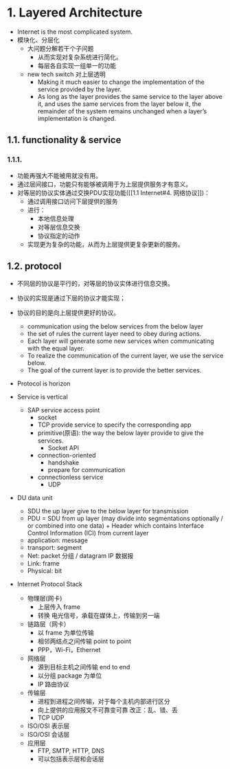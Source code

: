 # 1. Layered Architecture
- Internet is the most complicated system.
- 模块化、分层化
	- 大问题分解若干个子问题
		- 从而实现对复杂系统进行简化。
		- 每层各自实现一组单一的功能
	- new tech switch 对上层透明
		- Making it much easier to change the implementation of the service provided by the layer.
		- As long as the layer provides the same service to the layer above it, and uses the same services from the layer below it, the remainder of the system remains unchanged when a layer’s implementation is changed.
## 1.1. functionality & service
### 1.1.1. 

- 功能再强大不能被用就没有用。
- 通过层间接口，功能只有能够被调用于为上层提供服务才有意义。
- 对等层的协议实体通过交换PDU实现功能([[1.1 Internet#4. 网络协议]])：
	- 通过调用接口访问下层提供的服务
	- 进行：
		- 本地信息处理
		- 对等层信息交换
		- 协议指定的动作
	- 实现更为复杂的功能，从而为上层提供更复杂更新的服务。
## 1.2. protocol
- 不同层的协议是平行的，对等层的协议实体进行信息交换。
- 协议的实现是通过下层的协议才能实现；
- 协议的目的是向上层提供更好的协议。





	- communication using the below services from the below layer
	- the set of rules the current layer need to obey during actions.
	- Each layer will generate some new services when communicating with the equal layer.
	- To realize the communication of the current layer, we use the service below.
	- The goal of the current layer is to provide the better services.
- Protocol is horizon
- Service is vertical
	- SAP service access point
		- socket
		- TCP provide service to specify the corresponding app
		- primitive(原语): the way the below layer provide to give the services.
			- Socket API
		- connection-oriented
			- handshake
			- prepare for communication
		- connectionless service
			- UDP
- DU data unit
	- SDU the up layer give to the below layer for transmission
	- PDU = SDU from up layer (may divide into segmentations optionally / or combined into one data) + Header which contains Interface Control Information (ICI) from current layer
	- application: message
	- transport: segment
	- Net: packet 分组 / datagram IP 数据报
	- Link: frame
	- Physical: bit
- Internet Protocol Stack
	- 物理层(网卡)
		- 上层传入 frame
		- 转换 电光信号，承载在媒体上，传输到另一端
	- 链路层（网卡）
		- 以 frame 为单位传输
		- 相邻两结点之间传输 point to point
		- PPP，Wi-Fi，Ethernet
	- 网络层
		- 源到目标主机之间传输 end to end
		- 以分组 package 为单位
		- IP 路由协议
	- 传输层
		- 进程到进程之间传输，对于每个主机内部进行区分
		- 向上提供的应用报文不可靠变可靠 改正：乱、错、丢
		- TCP UDP 
	- ISO/OSI 表示层
	- ISO/OSI 会话层
	 - 应用层
		- FTP, SMTP, HTTP, DNS
		- 可以包括表示层和会话层